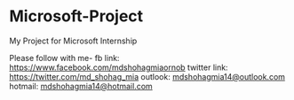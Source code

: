 # Microsoft-Project
My Project for Microsoft Internship 


Please follow with me- fb link: https://www.facebook.com/mdshohagmiaornob twitter link: https://twitter.com/md_shohag_mia outlook: mdshohagmia14@outlook.com hotmail: mdshohagmia14@hotmail.com
